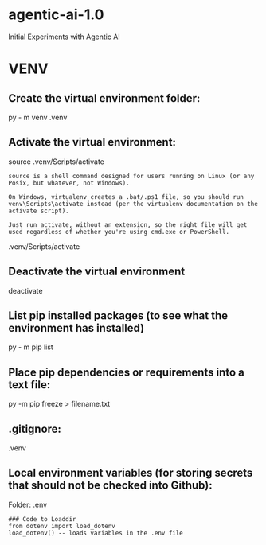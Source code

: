 # agentic-ai-1.0
Initial Experiments with Agentic AI


# VENV
## Create the virtual environment folder:
py - m venv .venv 

## Activate the virtual environment:
source .venv/Scripts/activate

    source is a shell command designed for users running on Linux (or any Posix, but whatever, not Windows).

    On Windows, virtualenv creates a .bat/.ps1 file, so you should run venv\Scripts\activate instead (per the virtualenv documentation on the activate script).

    Just run activate, without an extension, so the right file will get used regardless of whether you're using cmd.exe or PowerShell.

.venv/Scripts/activate

## Deactivate the virtual environment
deactivate

## List pip installed packages (to see what the environment has installed)
py - m pip list 

## Place pip dependencies or requirements into a text file:
py -m pip freeze > filename.txt

## .gitignore:
.venv


## Local environment variables (for storing secrets that should not be checked into Github):
Folder:  .env

    ### Code to Loaddir
    from dotenv import load_dotenv
    load_dotenv() -- loads variables in the .env file


